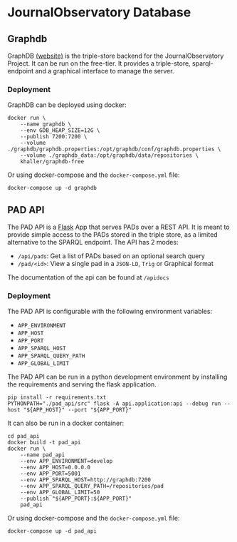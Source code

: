 # JournalObservatory Database

## Graphdb

GraphDB [(website)](https://graphdb.ontotext.com/) is the triple-store backend for the JournalObservatory Project. It can be run on the free-tier. It provides a triple-store, sparql-endpoint and a graphical interface to manage the server.

### Deployment

GraphDB can be deployed using docker:
```shell
docker run \
    --name graphdb \
    --env GDB_HEAP_SIZE=12G \
    --publish 7200:7200 \
    --volume ./graphdb/graphdb.properties:/opt/graphdb/conf/graphdb.properties \
    --volume ./graphdb_data:/opt/graphdb/data/repositories \
    khaller/graphdb-free
```

Or using docker-compose and the `docker-compose.yml` file:
```
docker-compose up -d graphdb
```

## PAD API

The PAD API is a [Flask](https://flask.palletsprojects.com) App that serves PADs over a REST API. It is meant to provide simple access to the PADs stored in the triple store, as a limited alternative to the SPARQL endpoint. The API has 2 modes:
- `/api/pads`: Get a list of PADs based on an optional search query
- `/pad/<id>`: View a single pad in a `JSON-LD`, `Trig` or Graphical format

The documentation of the api can be found at `/apidocs`

### Deployment

The PAD API is configurable with the following environment variables:

- `APP_ENVIRONMENT`
- `APP_HOST`
- `APP_PORT`
- `APP_SPARQL_HOST`
- `APP_SPARQL_QUERY_PATH`
- `APP_GLOBAL_LIMIT`

The PAD API can be run in a python development environment by installing the requirements and serving the flask application.
```
pip install -r requirements.txt
PYTHONPATH="./pad_api/src" flask -A api.application:api --debug run --host "${APP_HOST}" --port "${APP_PORT}"
```

It can also be run in a docker container:
```
cd pad_api
docker build -t pad_api
docker run \
    --name pad_api
    --env APP_ENVIRONMENT=develop
    --env APP_HOST=0.0.0.0
    --env APP_PORT=5001
    --env APP_SPARQL_HOST=http://graphdb:7200
    --env APP_SPARQL_QUERY_PATH=/repositories/pad
    --env APP_GLOBAL_LIMIT=50
    --publish "${APP_PORT}:${APP_PORT}"
    pad_api
```

Or using docker-compose and the `docker-compose.yml` file:
```
docker-compose up -d pad_api
```
